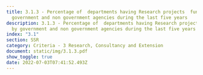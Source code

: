 ```yaml
---
title: 3.1.3 - Percentage of  departments having Research projects  funded by
  government and non government agencies during the last five years
description: 3.1.3 - Percentage of  departments having Research projects  funded
  by government and non government agencies during the last five years
index: "3.1"
section: SSR
category: Criteria - 3 Research, Consultancy and Extension
document: static/img/3.1.3.pdf
show_toggle: true
date: 2022-07-03T07:41:52.493Z
---
```

